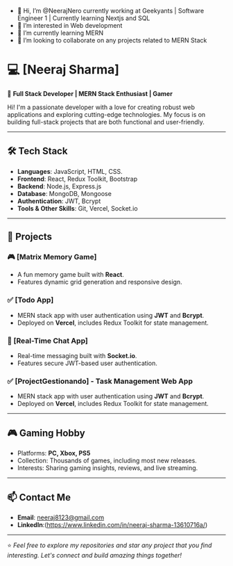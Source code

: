 - 👋 Hi, I’m @NeerajNero currently working at Geekyants | Software Engineer 1 | Currently learning Nextjs and SQL
- 👀 I’m interested in Web development
- 🌱 I’m currently learning MERN
- 💞️ I’m looking to collaborate on any projects related to MERN Stack

# 💻 [Neeraj Sharma]

🌟 **Full Stack Developer | MERN Stack Enthusiast | Gamer**  

Hi! I'm a passionate developer with a love for creating robust web applications and exploring cutting-edge technologies. My focus is on building full-stack projects that are both functional and user-friendly. 

---

## 🛠️ Tech Stack

- **Languages**: JavaScript, HTML, CSS.  
- **Frontend**: React, Redux Toolkit, Bootstrap  
- **Backend**: Node.js, Express.js  
- **Database**: MongoDB, Mongoose  
- **Authentication**: JWT, Bcrypt  
- **Tools & Other Skills**: Git, Vercel, Socket.io  

---

## 📂 Projects

### 🎮 [Matrix Memory Game]
- A fun memory game built with **React**.
- Features dynamic grid generation and responsive design.

### ✅ [Todo App]
- MERN stack app with user authentication using **JWT** and **Bcrypt**.
- Deployed on **Vercel**, includes Redux Toolkit for state management.

### 💬 [Real-Time Chat App]
- Real-time messaging built with **Socket.io**.
- Features secure JWT-based user authentication.

### ✅ [ProjectGestionando] - Task Management Web App
- MERN stack app with user authentication using **JWT** and **Bcrypt**.
- Deployed on **Vercel**, includes Redux Toolkit for state management.
---

## 🎮 Gaming Hobby

- Platforms: **PC, Xbox, PS5**  
- Collection: Thousands of games, including most new releases.  
- Interests: Sharing gaming insights, reviews, and live streaming.  

---

## 📫 Contact Me

- **Email**: neeraj8123@gmail.com
- **LinkedIn**:(https://www.linkedin.com/in/neeraj-sharma-13610716a/)  

---

⭐️ *Feel free to explore my repositories and star any project that you find interesting. Let's connect and build amazing things together!*  
